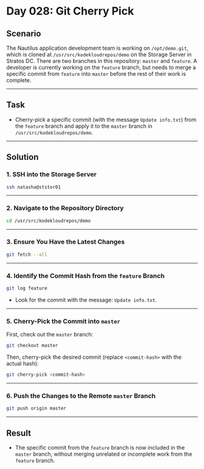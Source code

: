 # Day 028: Git Cherry Pick

## Scenario

The Nautilus application development team is working on `/opt/demo.git`, which is cloned at `/usr/src/kodekloudrepos/demo` on the Storage Server in Stratos DC. There are two branches in this repository: `master` and `feature`. A developer is currently working on the `feature` branch, but needs to merge a specific commit from `feature` into `master` before the rest of their work is complete.

---

## Task

- Cherry-pick a specific commit (with the message `Update info.txt`) from the `feature` branch and apply it to the `master` branch in `/usr/src/kodekloudrepos/demo`.

---

## Solution

### 1. SSH into the Storage Server

```bash
ssh natasha@ststor01
```

---

### 2. Navigate to the Repository Directory

```bash
cd /usr/src/kodekloudrepos/demo
```

---

### 3. Ensure You Have the Latest Changes

```bash
git fetch --all
```

---

### 4. Identify the Commit Hash from the `feature` Branch

```bash
git log feature
```

- Look for the commit with the message: `Update info.txt`.

---

### 5. Cherry-Pick the Commit into `master`

First, check out the `master` branch:

```bash
git checkout master
```

Then, cherry-pick the desired commit (replace `<commit-hash>` with the actual hash):

```bash
git cherry-pick <commit-hash>
```

---

### 6. Push the Changes to the Remote `master` Branch

```bash
git push origin master
```

---

## Result

- The specific commit from the `feature` branch is now included in the `master` branch, without merging unrelated or incomplete work from the `feature` branch.
